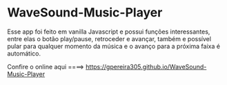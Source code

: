 # WaveSound-Music-Player


Esse app foi feito em vanilla Javascript e possui funções interessantes, entre elas o botão play/pause, 
retroceder e avançar, também e possível pular para qualquer momento da música e o avanço para a próxima faixa é automático.

Confire o online aqui ====>  https://gpereira305.github.io/WaveSound-Music-Player
